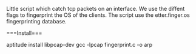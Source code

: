 Little script which catch tcp packets on an interface.
We use the diffent flags to fingerprint the OS of the clients.
The script use the etter.finger.os fingerprinting database.

===Install===

aptitude install libpcap-dev
gcc -lpcap fingerprint.c -o arp

